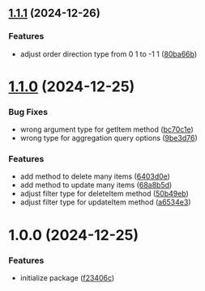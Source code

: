 ## [1.1.1](https://github.com/fajarzuhrihadiyanto/jarlab-app-connector/compare/v1.1.0...v1.1.1) (2024-12-26)


### Features

* adjust order direction type from 0 1 to -1 1 ([80ba66b](https://github.com/fajarzuhrihadiyanto/jarlab-app-connector/commit/80ba66b97a3c623079bbbcc4e5ac786d19e6ab0a))



# [1.1.0](https://github.com/fajarzuhrihadiyanto/jarlab-app-connector/compare/v1.0.0...v1.1.0) (2024-12-25)


### Bug Fixes

* wrong argument type for getItem method ([bc70c1e](https://github.com/fajarzuhrihadiyanto/jarlab-app-connector/commit/bc70c1ea84ea03bc05e632b6fd96b40e17ee0769))
* wrong type for aggregation query options ([9be3d76](https://github.com/fajarzuhrihadiyanto/jarlab-app-connector/commit/9be3d76080a063e0a68f322ae0f38807150f0e56))


### Features

* add method to delete many items ([6403d0e](https://github.com/fajarzuhrihadiyanto/jarlab-app-connector/commit/6403d0e099ce98963dccd503bd672648836d682d))
* add method to update many items ([68a8b5d](https://github.com/fajarzuhrihadiyanto/jarlab-app-connector/commit/68a8b5dca76bf37062dbdf512d8f72d5873784a2))
* adjust filter type for deleteItem method ([50b49eb](https://github.com/fajarzuhrihadiyanto/jarlab-app-connector/commit/50b49ebec1bd7cf931d078063615e8aa14cc2558))
* adjust filter type for updateItem method ([a6534e3](https://github.com/fajarzuhrihadiyanto/jarlab-app-connector/commit/a6534e3e15092e2dd760179c2756d44a5edb4569))



# 1.0.0 (2024-12-25)


### Features

* initialize package ([f23406c](https://github.com/fajarzuhrihadiyanto/jarlab-app-connector/commit/f23406c634df5652df6512c5343aaa4f5dcc3875))




